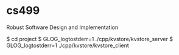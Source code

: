 # cs499
Robust Software Design and Implementation

$ cd project
$ GLOG_logtostderr=1 ./cpp/kvstore/kvstore_server
$ GLOG_logtostderr=1 ./cpp/kvstore/kvstore_client